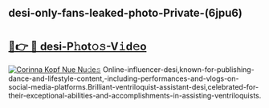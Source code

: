 ## desi-only-fans​-leaked-photo​-Private-(6jpu6)


# <h2><a href="https://mediaupload.pro?title=desi&ref=git">🔗👉 🔴 desi-P𝚑ot𝚘𝚜-V𝚒d𝚎o</a></h2>

[![Corinna Kopf Nue Nu𝚍e𝚜](https://i.imgur.com/0qMVB7G.gif)](https://mediaupload.pro?title=desi&ref=git)
Online-influencer-desi,known-for-publishing-dance-and-lifestyle-content,-including-performances-and-vlogs-on-social-media-platforms.Brilliant-ventriloquist-assistant-desi,celebrated-for-their-exceptional-abilities-and-accomplishments-in-assisting-ventriloquists.  